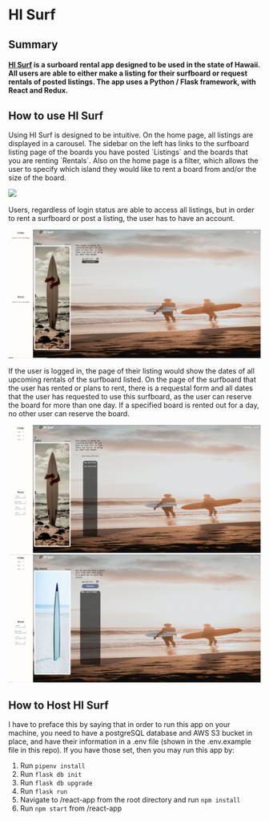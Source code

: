 # HI Surf

<h2>Summary</h2>
<h4><a href="https://hi-surf.herokuapp.com/">HI Surf</a> is a surboard rental app designed to be used in the state of Hawaii. All users are able to either make a listing for their surfboard or request rentals of posted listings. The app uses a Python / Flask framework, with React and Redux.</h4>

<h2>How to use HI Surf</h2>
<p>Using HI Surf is designed to be intuitive. On the home page, all listings are displayed in a carousel. The sidebar on the left has links to the surfboard listing page of the boards you have posted `Listings` and the boards that you are renting `Rentals`. Also on the home page is a filter, which allows the user to specify which island they would like to rent a board from and/or the size of the board.</p>
<img src="https://github.com/Geoffst3r/HISurf/blob/main/images/site/HomePage.PNG" />
<p>Users, regardless of login status are able to access all listings, but in order to rent a surfboard or post a listing, the user has to have an account.</p>
<img src="https://github.com/Geoffst3r/HISurf/blob/main/images/site/ListingPage.PNG" />
<p>If the user is logged in, the page of their listing would show the dates of all upcoming rentals of the surfboard listed. On the page of the surfboard that the user has rented or plans to rent, there is a requestal form and all dates that the user has requested to use this surfboard, as the user can reserve the board for more than one day. If a specified board is rented out for a day, no other user can reserve the board.</p>
<img src="https://github.com/Geoffst3r/HISurf/blob/main/images/site/OwnerOfListingPage.PNG" />
<img src="https://github.com/Geoffst3r/HISurf/blob/main/images/site/UserListingPage.PNG" />

<h2>How to Host HI Surf</h2>
<p>I have to preface this by saying that in order to run this app on your machine, you need to have a postgreSQL database and AWS S3 bucket in place, and have their information in a .env file (shown in the .env.example file in this repo). If you have those set, then you may run this app by:</p>
<ol>
   <li>Run <code>pipenv install</code></li>
   <li>Run <code>flask db init</code></li>
   <li>Run <code>flask db upgrade</code></li>
   <li>Run <code>flask run</code></li>
   <li>Navigate to /react-app from the root directory and run <code>npm install</code></li>
   <li>Run <code>npm start</code> from /react-app</li>
</ol>
